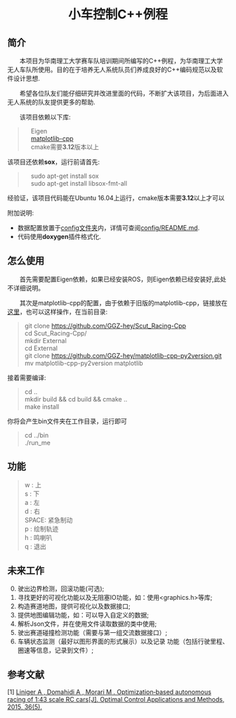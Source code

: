 # <center> 小车控制C++例程  
## 简介  
&emsp;&emsp;本项目为华南理工大学赛车队培训期间所编写的C++例程，为华南理工大学无人车队所使用。目的在于培养无人系统队员们养成良好的C++编码规范以及软件设计思想.  

&emsp;&emsp;希望各位队友们能仔细研究并改进里面的代码，不断扩大该项目，为后面进入无人系统的队友提供更多的帮助. 

&emsp;&emsp;该项目依赖以下库:  
> &emsp;Eigen  
> &emsp;[matplotlib-cpp](https://github.com/lava/matplotlib-cpp.git)  
> &emsp;cmake需要**3.12**版本以上

该项目还依赖**sox**，运行前请首先:  
> &emsp;sudo apt-get install sox  
> &emsp;sudo apt-get install libsox-fmt-all  

经验证，该项目代码能在Ubuntu 16.04上运行，cmake版本需要**3.12**以上才可以  
  
附加说明:  
- 数据配置放置于[config文件夹](config)内，详情可查阅[config/README.md](config/README.md).  
- 代码使用**doxygen**插件格式化.  
## 怎么使用  
&emsp;&emsp;首先需要配置Eigen依赖，如果已经安装ROS，则Eigen依赖已经安装好,此处不详细说明。  

&emsp;&emsp;其次是matplotlib-cpp的配置，由于依赖于旧版的matplotlib-cpp，链接放在[这里](https://github.com/GGZ-hey/matplotlib-cpp-py2version)，也可以这样操作，在当前目录:  
> git clone https://github.com/GGZ-hey/Scut_Racing-Cpp  
> cd Scut_Racing-Cpp/  
> mkdir External  
> cd External  
> git clone https://github.com/GGZ-hey/matplotlib-cpp-py2version.git  
> mv matplotlib-cpp-py2version matplotlib  

接着需要编译:  
> cd ..  
> mkdir build && cd build && cmake ..  
> make install  

你将会产生bin文件夹在工作目录，运行即可  
> cd ../bin  
> ./run_me

## 功能
> w    : 上    
> s    : 下    
> a    : 左  
> d    : 右  
> SPACE: 紧急制动  
> p    : 绘制轨迹  
> h    : 鸣喇叭  
> q    : 退出  

## 未来工作  
0. 驶出边界检测，回滚功能(可选);  
1. 寻找更好的可视化功能以及无阻塞IO功能，如：使用<graphics.h>等库;
2. 构造赛道地图，提供可视化以及数据接口;  
3. 提供地图编辑功能，如：可以导入自定义的数据;  
4. 解析Json文件，并在使用文件读取数据的类中使用;
5. 驶出赛道碰撞检测功能（需要与第一组交流数据接口）;  
6. 车辆状态监测（最好以图形界面的形式展示）以及记录   功能（包括行驶里程、圈速等信息，记录到文件）;  

## 参考文献  
[1] [Liniger A ,  Domahidi A ,  Morari M . Optimization‐based autonomous racing of 1:43 scale RC cars[J]. Optimal Control Applications and Methods, 2015, 36(5).](https://onlinelibrary.wiley.com/doi/full/10.1002/oca.2123)